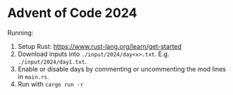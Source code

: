 # Advent of Code 2024

Running:
1. Setup Rust: https://www.rust-lang.org/learn/get-started
2. Download inputs into `./input/2024/day<x>.txt`. E.g. `./input/2024/day1.txt`.
3. Enable or disable days by commenting or uncommenting the mod lines in `main.rs`.
4. Run with `cargo run -r`
